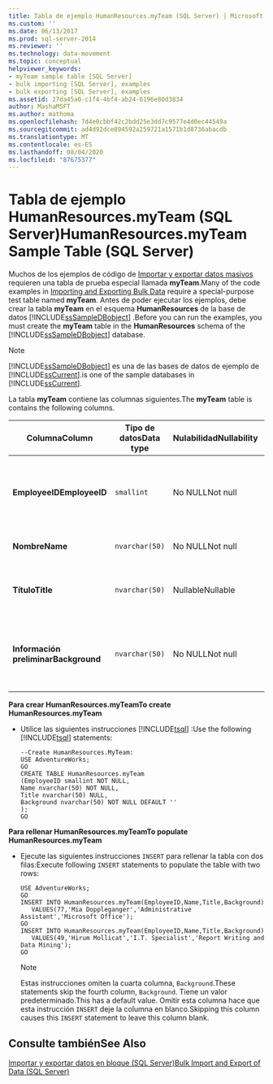 ```yaml
---
title: Tabla de ejemplo HumanResources.myTeam (SQL Server) | Microsoft Docs
ms.custom: ''
ms.date: 06/13/2017
ms.prod: sql-server-2014
ms.reviewer: ''
ms.technology: data-movement
ms.topic: conceptual
helpviewer_keywords:
- myTeam sample table [SQL Server]
- bulk importing [SQL Server], examples
- bulk exporting [SQL Server], examples
ms.assetid: 27da45a0-c1f4-4bf4-ab24-6196e80d3834
author: MashaMSFT
ms.author: mathoma
ms.openlocfilehash: 7d4e0cbbf42c2bdd25e3dd7c9577e4d0ec44549a
ms.sourcegitcommit: ad4d92dce894592a259721a1571b1d8736abacdb
ms.translationtype: MT
ms.contentlocale: es-ES
ms.lasthandoff: 08/04/2020
ms.locfileid: "87675377"
---
```

# <a name="humanresourcesmyteam-sample-table-sql-server"></a><span data-ttu-id="1be61-102">Tabla de ejemplo HumanResources.myTeam (SQL Server)</span><span class="sxs-lookup"><span data-stu-id="1be61-102">HumanResources.myTeam Sample Table (SQL Server)</span></span>
  <span data-ttu-id="1be61-103">Muchos de los ejemplos de código de [Importar y exportar datos masivos](bulk-import-and-export-of-data-sql-server.md) requieren una tabla de prueba especial llamada **myTeam**.</span><span class="sxs-lookup"><span data-stu-id="1be61-103">Many of the code examples in [Importing and Exporting Bulk Data](bulk-import-and-export-of-data-sql-server.md) require a special-purpose test table named **myTeam**.</span></span> <span data-ttu-id="1be61-104">Antes de poder ejecutar los ejemplos, debe crear la tabla **myTeam** en el esquema **HumanResources** de la base de datos [!INCLUDE[ssSampleDBobject](../../includes/sssampledbobject-md.md)] .</span><span class="sxs-lookup"><span data-stu-id="1be61-104">Before you can run the examples, you must create the **myTeam** table in the **HumanResources** schema of the [!INCLUDE[ssSampleDBobject](../../includes/sssampledbobject-md.md)] database.</span></span>  
  
> [!NOTE]  
>  [!INCLUDE[ssSampleDBobject](../../includes/sssampledbobject-md.md)] <span data-ttu-id="1be61-105">es una de las bases de datos de ejemplo de [!INCLUDE[ssCurrent](../../includes/sscurrent-md.md)].</span><span class="sxs-lookup"><span data-stu-id="1be61-105">is one of the sample databases in [!INCLUDE[ssCurrent](../../includes/sscurrent-md.md)].</span></span>  
  
 <span data-ttu-id="1be61-106">La tabla **myTeam** contiene las columnas siguientes.</span><span class="sxs-lookup"><span data-stu-id="1be61-106">The **myTeam** table is contains the following columns.</span></span>  
  
|<span data-ttu-id="1be61-107">Columna</span><span class="sxs-lookup"><span data-stu-id="1be61-107">Column</span></span>|<span data-ttu-id="1be61-108">Tipo de datos</span><span class="sxs-lookup"><span data-stu-id="1be61-108">Data type</span></span>|<span data-ttu-id="1be61-109">Nulabilidad</span><span class="sxs-lookup"><span data-stu-id="1be61-109">Nullability</span></span>|<span data-ttu-id="1be61-110">Descripción</span><span class="sxs-lookup"><span data-stu-id="1be61-110">Description</span></span>|  
|------------|---------------|-----------------|-----------------|  
|<span data-ttu-id="1be61-111">**EmployeeID**</span><span class="sxs-lookup"><span data-stu-id="1be61-111">**EmployeeID**</span></span>|`smallint`|<span data-ttu-id="1be61-112">No NULL</span><span class="sxs-lookup"><span data-stu-id="1be61-112">Not null</span></span>|<span data-ttu-id="1be61-113">Clave principal para las filas.</span><span class="sxs-lookup"><span data-stu-id="1be61-113">Primary key for the rows.</span></span> <span data-ttu-id="1be61-114">Identificador de empleado de un miembro de mi equipo.</span><span class="sxs-lookup"><span data-stu-id="1be61-114">Employee ID of a member of my team.</span></span>|  
|<span data-ttu-id="1be61-115">**Nombre**</span><span class="sxs-lookup"><span data-stu-id="1be61-115">**Name**</span></span>|`nvarchar(50)`|<span data-ttu-id="1be61-116">No NULL</span><span class="sxs-lookup"><span data-stu-id="1be61-116">Not null</span></span>|<span data-ttu-id="1be61-117">Nombre de un miembro de mi equipo.</span><span class="sxs-lookup"><span data-stu-id="1be61-117">Name of a member of my team.</span></span>|  
|<span data-ttu-id="1be61-118">**Título**</span><span class="sxs-lookup"><span data-stu-id="1be61-118">**Title**</span></span>|`nvarchar(50)`|<span data-ttu-id="1be61-119">Nullable</span><span class="sxs-lookup"><span data-stu-id="1be61-119">Nullable</span></span>|<span data-ttu-id="1be61-120">Cargo que tiene el empleado en mi equipo.</span><span class="sxs-lookup"><span data-stu-id="1be61-120">Title the employee performs on my team.</span></span>|  
|<span data-ttu-id="1be61-121">**Información preliminar**</span><span class="sxs-lookup"><span data-stu-id="1be61-121">**Background**</span></span>|`nvarchar(50)`|<span data-ttu-id="1be61-122">No NULL</span><span class="sxs-lookup"><span data-stu-id="1be61-122">Not null</span></span>|<span data-ttu-id="1be61-123">Fecha y hora de la última actualización de la fila.</span><span class="sxs-lookup"><span data-stu-id="1be61-123">Date and time the row was last updated.</span></span> <span data-ttu-id="1be61-124">(Es el valor predeterminado).</span><span class="sxs-lookup"><span data-stu-id="1be61-124">(Default)</span></span>|  
  
 <span data-ttu-id="1be61-125">**Para crear HumanResources.myTeam**</span><span class="sxs-lookup"><span data-stu-id="1be61-125">**To create HumanResources.myTeam**</span></span>  
  
-   <span data-ttu-id="1be61-126">Utilice las siguientes instrucciones [!INCLUDE[tsql](../../includes/tsql-md.md)] :</span><span class="sxs-lookup"><span data-stu-id="1be61-126">Use the following [!INCLUDE[tsql](../../includes/tsql-md.md)] statements:</span></span>  
  
    ```  
    --Create HumanResources.MyTeam:   
    USE AdventureWorks;  
    GO  
    CREATE TABLE HumanResources.myTeam   
    (EmployeeID smallint NOT NULL,  
    Name nvarchar(50) NOT NULL,  
    Title nvarchar(50) NULL,  
    Background nvarchar(50) NOT NULL DEFAULT ''  
    );  
    GO  
    ```  
  
 <span data-ttu-id="1be61-127">**Para rellenar HumanResources.myTeam**</span><span class="sxs-lookup"><span data-stu-id="1be61-127">**To populate HumanResources.myTeam**</span></span>  
  
-   <span data-ttu-id="1be61-128">Ejecute las siguientes instrucciones `INSERT` para rellenar la tabla con dos filas:</span><span class="sxs-lookup"><span data-stu-id="1be61-128">Execute following `INSERT` statements to populate the table with two rows:</span></span>  
  
    ```  
    USE AdventureWorks;  
    GO  
    INSERT INTO HumanResources.myTeam(EmployeeID,Name,Title,Background)  
       VALUES(77,'Mia Doppleganger','Administrative Assistant','Microsoft Office');  
    GO  
    INSERT INTO HumanResources.myTeam(EmployeeID,Name,Title,Background)  
       VALUES(49,'Hirum Mollicat','I.T. Specialist','Report Writing and Data Mining');  
    GO  
    ```  
  
    > [!NOTE]  
    >  <span data-ttu-id="1be61-129">Estas instrucciones omiten la cuarta columna, `Background`.</span><span class="sxs-lookup"><span data-stu-id="1be61-129">These statements skip the fourth column, `Background`.</span></span> <span data-ttu-id="1be61-130">Tiene un valor predeterminado.</span><span class="sxs-lookup"><span data-stu-id="1be61-130">This has a default value.</span></span> <span data-ttu-id="1be61-131">Omitir esta columna hace que esta instrucción `INSERT` deje la columna en blanco.</span><span class="sxs-lookup"><span data-stu-id="1be61-131">Skipping this column causes this `INSERT` statement to leave this column blank.</span></span>  
  
## <a name="see-also"></a><span data-ttu-id="1be61-132">Consulte también</span><span class="sxs-lookup"><span data-stu-id="1be61-132">See Also</span></span>  
 [<span data-ttu-id="1be61-133">Importar y exportar datos en bloque &#40;SQL Server&#41;</span><span class="sxs-lookup"><span data-stu-id="1be61-133">Bulk Import and Export of Data &#40;SQL Server&#41;</span></span>](bulk-import-and-export-of-data-sql-server.md)  
  
  
